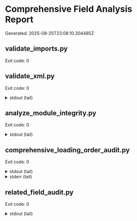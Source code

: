 # Comprehensive Field Analysis Report

Generated: 2025-08-25T23:08:10.304485Z

## validate_imports.py

Exit code: 0

## validate_xml.py

Exit code: 0

<details><summary>stdout (tail)</summary>

OK [stdlib]: /Users/johncope/Documents/ssh-git-github.com-odoo-odoo.git-18.0/records_management/report/wizard_template_reports.xml

OK [stdlib]: /Users/johncope/Documents/ssh-git-github.com-odoo-odoo.git-18.0/records_management/report/load_report_templates.xml

OK [stdlib]: /Users/johncope/Documents/ssh-git-github.com-odoo-odoo.git-18.0/records_management/report/paper_bale_weigh_wizard_reports.xml

OK [stdlib]: /Users/johncope/Documents/ssh-git-github.com-odoo-odoo.git-18.0/records_management/report/naid_certificate_reports.xml

OK [stdlib]: /Users/johncope/Documents/ssh-git-github.com-odoo-odoo.git-18.0/records_management/report/records_digital_scan_reports.xml

OK [stdlib]: /Users/johncope/Documents/ssh-git-github.com-odoo-odoo.git-18.0/records_management/report/records_management_bale_reports.xml

OK [stdlib]: /Users/johncope/Documents/ssh-git-github.com-odoo-odoo.git-18.0/records_management/report/paper_bale_weigh_wizard_report.xml

OK [stdlib]: /Users/johncope/Documents/ssh-git-github.com-odoo-odoo.git-18.0/records_management/report/customer_inventory_reports.xml

OK [stdlib]: /Users/johncope/Documents/ssh-git-github.com-odoo-odoo.git-18.0/records_management/report/records_container_type_converter_reports.xml

OK [stdlib]: /Users/johncope/Documents/ssh-git-github.com-odoo-odoo.git-18.0/records_management/report/records_advanced_billing_period_reports.xml

OK [stdlib]: /Users/johncope/Documents/ssh-git-github.com-odoo-odoo.git-18.0/records_management/report/res_partner_key_restriction_reports.xml

OK [stdlib]: /Users/johncope/Documents/ssh-git-github.com-odoo-odoo.git-18.0/records_management/report/signed_document_reports.xml

OK [stdlib]: /Users/johncope/Documents/ssh-git-github.com-odoo-odoo.git-18.0/records_management/report/records_tag_reports.xml

OK [stdlib]: /Users/johncope/Documents/ssh-git-github.com-odoo-odoo.git-18.0/records_management/report/records_user_invitation_wizard_reports.xml

OK [stdlib]: /Users/johncope/Documents/ssh-git-github.com-odoo-odoo.git-18.0/records_management/report/stock_lot_attribute_reports.xml

OK [stdlib]: /Users/johncope/Documents/ssh-git-github.com-odoo-odoo.git-18.0/records_management/report/work_order_shredding_reports.xml

OK [stdlib]: /Users/johncope/Documents/ssh-git-github.com-odoo-odoo.git-18.0/records_management/report/bin_key_reports.xml

OK [stdlib]: /Users/johncope/Documents/ssh-git-github.com-odoo-odoo.git-18.0/records_management/report/scrm_records_management_reports.xml

OK [stdlib]: /Users/johncope/Documents/ssh-git-github.com-odoo-odoo.git-18.0/records_management/report/container_destruction_work_order_reports.xml

OK [stdlib]: /Users/johncope/Documents/ssh-git-github.com-odoo-odoo.git-18.0/records_management/report/res_config_settings_reports.xml

OK [stdlib]: /Users/johncope/Documents/ssh-git-github.com-odoo-odoo.git-18.0/records_management/report/shredding_bin_reports.xml

OK [stdlib]: /Users/johncope/Documents/ssh-git-github.com-odoo-odoo.git-18.0/records_management/report/file_retrieval_item_reports.xml

OK [stdlib]: /Users/johncope/Documents/ssh-git-github.com-odoo-odoo.git-18.0/records_management/report/naid_compliance_action_plan_reports.xml

OK [stdlib]: /Users/johncope/Documents/ssh-git-github.com-odoo-odoo.git-18.0/records_management/report/portal_feedback_escalation_reports.xml

OK [stdlib]: /Users/johncope/Documents/ssh-git-github.com-odoo-odoo.git-18.0/records_management/report/paper_load_shipment_reports.xml

OK [stdlib]: /Users/johncope/Documents/ssh-git-github.com-odoo-odoo.git-18.0/records_management/report/signed_document_audit_reports.xml

OK [stdlib]: /Users/johncope/Documents/ssh-git-github.com-odoo-odoo.git-18.0/records_management/report/processing_log_reports.xml

OK [stdlib]: /Users/johncope/Documents/ssh-git-github.com-odoo-odoo.git-18.0/records_management/report/records_container_reports.xml

OK [stdlib]: /Users/johncope/Documents/ssh-git-github.com-odoo-odoo.git-18.0/records_management/report/system_flowchart_wizard_reports.xml

OK [stdlib]: /Users/johncope/Documents/ssh-git-github.com-odoo-odoo.git-18.0/records_management/report/rm_module_configurator_reports.xml

OK [stdlib]: /Users/johncope/Documents/ssh-git-github.com-odoo-odoo.git-18.0/records_management/report/pickup_request_item_reports.xml

OK [stdlib]: /Users/johncope/Documents/ssh-git-github.com-odoo-odoo.git-18.0/records_management/report/records_retention_policy_reports.xml

OK [stdlib]: /Users/johncope/Documents/ssh-git-github.com-odoo-odoo.git-18.0/records_management/report/shredding_inventory_batch_reports.xml

OK [stdlib]: /Users/johncope/Documents/ssh-git-github.com-odoo-odoo.git-18.0/records_management/report/records_billing_contact_role_report.xml

OK [stdlib]: /Users/johncope/Documents/ssh-git-github.com-odoo-odoo.git-18.0/records_management/report/shredding_hard_drive_reports.xml

OK [stdlib]: /Users/johncope/Documents/ssh-git-github.com-odoo-odoo.git-18.0/records_management/report/approval_history_reports.xml

OK [stdlib]: /Users/johncope/Documents/ssh-git-github.com-odoo-odoo.git-18.0/records_management/report/photo_reports.xml

OK [stdlib]: /Users/johncope/Documents/ssh-git-github.com-odoo-odoo.git-18.0/records_management/report/customer_inventory_report.xml

OK [stdlib]: /Users/johncope/Documents/ssh-git-github.com-odoo-odoo.git-18.0/records_management/report/portal_audit_reports.xml

OK [stdlib]: /Users/johncope/Documents/ssh-git-github.com-odoo-odoo.git-18.0/records_management/report/barcode_product_reports.xml

OK [stdlib]: /Users/johncope/Documents/ssh-git-github.com-odoo-odoo.git-18.0/records_management/report/destruction_certificate_reports.xml

OK [stdlib]: /Users/johncope/Documents/ssh-git-github.com-odoo-odoo.git-18.0/records_management/report/container_content_report.xml

OK [stdlib]: /Users/johncope/Documents/ssh-git-github.com-odoo-odoo.git-18.0/records_management/report/product_product_reports.xml

OK [stdlib]: /Users/johncope/Documents/ssh-git-github.com-odoo-odoo.git-18.0/records_management/report/custom_box_volume_calculator_reports.xml

OK [stdlib]: /Users/johncope/Documents/ssh-git-github.com-odoo-odoo.git-18.0/records_management/report/shredding_service_log_reports.xml

OK [stdlib]: /Users/johncope/Documents/ssh-git-github.com-odoo-odoo.git-18.0/records_management/report/shred_bin_reports.xml

OK [stdlib]: /Users/johncope/Documents/ssh-git-github.com-odoo-odoo.git-18.0/records_management/report/maintenance_team_report.xml

OK [stdlib]: /Users/johncope/Documents/ssh-git-github.com-odoo-odoo.git-18.0/records_management/report/naid_audit_log_reports.xml

OK [stdlib]: /Users/johncope/Documents/ssh-git-github.com-odoo-odoo.git-18.0/records_management/report/records_audit_log_reports.xml

OK [stdlib]: /Users/johncope/Documents/ssh-git-github.com-odoo-odoo.git-18.0/records_management_fsm/views/fsm_task_views.xml

</details>

## analyze_module_integrity.py

Exit code: 0

<details><summary>stdout (tail)</summary>

Starting Records Management Module Integrity Analysis...

==================================================

1. Analyzing Python models...

   Found 0 models.

2. Analyzing XML views, reports, security, and actions...

3. Analyzing relational and related fields (with load order checks)...



==================================================

Analysis Complete. Potential Issues Found:

==================================================

🎉 No obvious causes of KeyError found in models, views, or relational fields.



Scan Summary:

- Models Analyzed: 0

- Potential Issues Detected: 0

==================================================

Note: This is a static analysis and may not catch all runtime KeyErrors, but it now checks related fields.

</details>

## comprehensive_loading_order_audit.py

Exit code: 0

<details><summary>stdout (tail)</summary>



❌ Model 'fleet.vehicle' referenced but not defined:

   • shredding_team.py:57 (Many2many)

   • work_order_shredding.py:44 (Many2one)

   • container_destruction_work_order.py:110 (Many2one)

   • ... and 5 more references



❌ Model 'crm.team' referenced but not defined:

   • customer_feedback.py:50 (Many2one)



❌ Model 'records.department.billing.contact' referenced but not defined:

   • records_department.py:26 (One2many)



❌ Model 'maintenance.request' referenced but not defined:

   • service_item.py:88 (One2many)



❌ Model 'customer.inventory.report' referenced but not defined:

   • customer_inventory_report_line.py:33 (Many2one)



📊 Found 4 model inheritance relationships



✅ All inheritance relationships are valid



📊 Found 42 domain references with field access

⚠️  Domain field references (may need validation):

   • route_optimizer.py:40 - stage_id.is_closed

   • records_container.py:53 - , tracking=True)

    location_id = fields.Many2one(

   • records_container.py:54 - )

    container_type_id = fields.Many2one(

   • unlock_service_part.py:23 - )

    product_category_id = fields.Many2one(

   • barcode_product.py:405 - , record.barcode), (

   • ... and 37 more domain references



🚨 SECURITY ISSUES: 23 models missing security access rules:

   ❌  -  (in document_search_attempt.py)

   ❌ records.request.line (in records_request_line.py)

   ❌ [%s] %s (in records_tag.py)

   ❌ res.currency (in advanced_billing_storage_line.py)

   ❌ res.users (in records_chain_of_custody.py)

   ❌ ... and 18 more models



================================================================================

AUDIT SUMMARY

================================================================================

📊 Total models: 238

📊 Total field references: 140

🚨 Critical issues found: 33

⚠️  Issues found that may cause loading order problems

</details>

<details><summary>stderr (tail)</summary>

/Users/johncope/Documents/ssh-git-github.com-odoo-odoo.git-18.0/development-tools/comprehensive_loading_order_audit.py:57: SyntaxWarning: invalid escape sequence '\.'

  'field_type': pattern.split('\.')[1].split('\\(')[0]

</details>

## related_field_audit.py

Exit code: 0

<details><summary>stdout (tail)</summary>



partner_id (res.partner):

  ✅ OK: destruction_address_id = related='partner_id.destruction_address_id'

  ✅ OK: destruction_address_id = related='partner_id.destruction_address_id'



target_model_id (unknown):

  ✅ OK: target_model = related='target_model_id.model'



target_field_id (unknown):

  ✅ OK: target_field = related='target_field_id.name'



records_destruction_id (unknown):

  ✅ OK: partner_id = related='records_destruction_id.partner_id'

  ✅ OK: naid_certificate_id = related='records_destruction_id.certificate_id'



attribute_id (unknown):

  ✅ OK: attribute_type = related='attribute_id.attribute_type'



split_id (payment.split):

  ✅ OK: currency_id = related='split_id.currency_id'

  ✅ OK: currency_id = related='split_id.currency_id'



journal_id (unknown):

  ✅ OK: currency_id = related='journal_id.currency_id'

  ✅ OK: currency_id = related='journal_id.currency_id'



job_id (records.destruction.job):

  ✅ OK: destruction_date = related='job_id.destruction_date'

  ✅ OK: state = related='job_id.state'

  ✅ OK: user_id = related='job_id.user_id'

  ✅ OK: company_id = related='job_id.company_id'

  ✅ OK: destruction_date = related='job_id.destruction_date'

  ✅ OK: company_id = related='job_id.company_id'



move_id (stock.move):

  ✅ OK: picking_id = related='move_id.picking_id'



report_id (customer.inventory.report):

  ✅ OK: partner_id = related='report_id.partner_id'

  ✅ OK: report_date = related='report_id.report_date'



document_type_id (unknown):

  ✅ OK: document_type = related='document_type_id.name'

  ✅ OK: document_type = related='document_type_id.name'



================================================================================

SUMMARY: Found 0 potential issues in 208 related fields

================================================================================



No issues found! All related fields appear correct.

</details>

